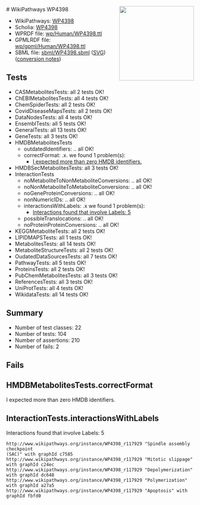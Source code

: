<img style="float: right; width: 200px" src="../logo.png" />
# WikiPathways WP4398

* WikiPathways: [WP4398](https://identifiers.org/wikipathways:WP4398)
* Scholia: [WP4398](https://scholia.toolforge.org/wikipathways/WP4398)
* WPRDF file: [wp/Human/WP4398.ttl](../wp/Human/WP4398.ttl)
* GPMLRDF file: [wp/gpml/Human/WP4398.ttl](../wp/gpml/Human/WP4398.ttl)
* SBML file: [sbml/WP4398.sbml](../sbml/WP4398.sbml) ([SVG](../sbml/WP4398.svg)) ([conversion notes](../sbml/WP4398.txt))

## Tests
* CASMetabolitesTests: all 2 tests OK!
* ChEBIMetabolitesTests: all 4 tests OK!
* ChemSpiderTests: all 2 tests OK!
* CovidDiseaseMapsTests: all 2 tests OK!
* DataNodesTests: all 4 tests OK!
* EnsemblTests: all 5 tests OK!
* GeneralTests: all 13 tests OK!
* GeneTests: all 3 tests OK!
* HMDBMetabolitesTests
    * outdatedIdentifiers: .. all OK!
    * correctFormat: .x. we found 1 problem(s):
        * [I expected more than zero HMDB identifiers.](#ad154c1e)
* HMDBSecMetabolitesTests: all 3 tests OK!
* InteractionTests
    * noMetaboliteToNonMetaboliteConversions: .. all OK!
    * noNonMetaboliteToMetaboliteConversions: .. all OK!
    * noGeneProteinConversions: .. all OK!
    * nonNumericIDs: .. all OK!
    * interactionsWithLabels: .x we found 1 problem(s):
        * [Interactions found that involve Labels: 5](#630d267c)
    * possibleTranslocations: .. all OK!
    * noProteinProteinConversions: .. all OK!
* KEGGMetaboliteTests: all 2 tests OK!
* LIPIDMAPSTests: all 1 tests OK!
* MetabolitesTests: all 14 tests OK!
* MetaboliteStructureTests: all 2 tests OK!
* OudatedDataSourcesTests: all 7 tests OK!
* PathwayTests: all 5 tests OK!
* ProteinsTests: all 2 tests OK!
* PubChemMetabolitesTests: all 3 tests OK!
* ReferencesTests: all 3 tests OK!
* UniProtTests: all 4 tests OK!
* WikidataTests: all 14 tests OK!


## Summary

* Number of test classes: 22
* Number of tests: 104
* Number of assertions: 210
* Number of fails: 2

## Fails

<a name="ad154c1e" />

## HMDBMetabolitesTests.correctFormat

I expected more than zero HMDB identifiers.
<a name="630d267c" />

## InteractionTests.interactionsWithLabels

Interactions found that involve Labels: 5
```
http://www.wikipathways.org/instance/WP4398_r117929 "Spindle assembly checkpoint
(SAC)" with graphId c7585
http://www.wikipathways.org/instance/WP4398_r117929 "Mitotic slippage" with graphId c24ec
http://www.wikipathways.org/instance/WP4398_r117929 "Depolymerization" with graphId dc648
http://www.wikipathways.org/instance/WP4398_r117929 "Polymerization" with graphId a27a5
http://www.wikipathways.org/instance/WP4398_r117929 "Apoptosis" with graphId fbfd0
```

